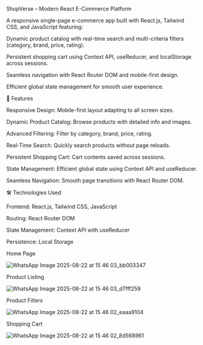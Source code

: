 ShopVerse – Modern React E-Commerce Platform

A responsive single-page e-commerce app built with React.js, Tailwind CSS, and JavaScript featuring:

Dynamic product catalog with real-time search and multi-criteria filters (category, brand, price, rating).

Persistent shopping cart using Context API, useReducer, and localStorage across sessions.

Seamless navigation with React Router DOM and mobile-first design.

Efficient global state management for smooth user experience.

🚀 Features

Responsive Design: Mobile-first layout adapting to all screen sizes.

Dynamic Product Catalog: Browse products with detailed info and images.

Advanced Filtering: Filter by category, brand, price, rating.

Real-Time Search: Quickly search products without page reloads.

Persistent Shopping Cart: Cart contents saved across sessions.

State Management: Efficient global state using Context API and useReducer.

Seamless Navigation: Smooth page transitions with React Router DOM.

🛠️ Technologies Used

Frontend: React.js, Tailwind CSS, JavaScript

Routing: React Router DOM

State Management: Context API with useReducer

Persistence: Local Storage

Home Page 

![WhatsApp Image 2025-08-22 at 15 46 03_bb003347](https://github.com/user-attachments/assets/3d2d4b2c-96a0-4848-82f8-0ce51295e7b7)


Product Listing

![WhatsApp Image 2025-08-22 at 15 46 03_d7fff259](https://github.com/user-attachments/assets/6d378ba2-7d8f-48a3-88ed-2bfaab63bfed)


Product Filters

![WhatsApp Image 2025-08-22 at 15 46 02_eaaa9104](https://github.com/user-attachments/assets/0f8b335a-7293-4337-8fa4-fc1ccc04f782)


Shopping Cart

![WhatsApp Image 2025-08-22 at 15 46 02_8d568961](https://github.com/user-attachments/assets/06904e3e-9146-4a83-b699-9df9281c0075)


